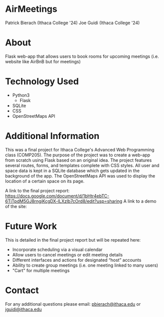 # AirMeetings
  Patrick Bierach (Ithaca College '24)
  Joe Guidi (Ithaca College '24)

# About 
Flask web-app that allows users to book rooms for upcoming meetings (i.e. website like AirBnB but for meetings) 

# Technology Used
  - Python3
    - Flask
  - SQLite
  - CSS
  - OpenStreetMaps API
  
# Additional Information
This was a final project for Ithaca College's Advanced Web Programming class (COMP205). The purpose of the project was to create a web-app from scratch using Flask based on an original idea. The project features several routes, forms, and templates complete with CSS styles. All user and space data is kept in a SQLite database which gets updated in the background of the app. The OpenStreetMaps API was used to display the location of a certain space on its page.

A link to the final project report: https://docs.google.com/document/d/1bHtr4ebTC-6TjTpdM5GJ8rngiKcgDX-lLXzlb7cOrd8/edit?usp=sharing
A link to a demo of the site: 

# Future Work
This is detailed in the final project report but will be repeated here:
 - Incorporate scheduling via a visual calendar
 - Allow users to cancel meetings or edit meeting details 
 - Different interfaces and actions for designated “host” accounts
 - Ability to create group meetings (i.e. one meeting linked to many users)
 - "Cart" for multiple meetings


# Contact
For any additional questions please email: pbierach@ithaca.edu or jguidi@ithaca.edu

